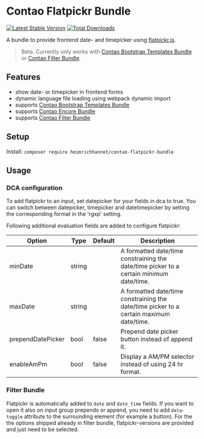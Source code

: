 # Contao Flatpickr Bundle

[![Latest Stable Version](https://poser.pugx.org/heimrichhannot/contao-flatpickr-bundle/v/stable)](https://packagist.org/packages/heimrichhannot/contao-flatpickr-bundle)
[![Total Downloads](https://poser.pugx.org/heimrichhannot/contao-flatpickr-bundle/downloads)](https://packagist.org/packages/heimrichhannot/contao-flatpickr-bundle)

A bundle to provide frontend date- and timepicker using [flatpickr.js](https://flatpickr.js.org).

> Beta. Currently only works with [Contao Bootstrap Templates Bundle](https://github.com/heimrichhannot/contao-bootstrap-templates-bundle) or [Contao Filter Bundle](https://github.com/heimrichhannot/contao-filter-bundle).

## Features
* show date- or timepicker in frontend forms
* dynamic language file loading using webpack dynamic import
* supports [Contao Bootstrap Templates Bundle](https://github.com/heimrichhannot/contao-bootstrap-templates-bundle)
* supports [Contao Encore Bundle](https://github.com/heimrichhannot/contao-encore-bundle)
* supports [Contao Filter Bundle](https://github.com/heimrichhannot/contao-filter-bundle)

## Setup

Install: `composer require heimrichhannot/contao-flatpickr-bundle`

## Usage

### DCA configuration

To add flatpickr to an input, set datepicker for your fields in dca to true. You can switch between datepicker, timepicker and datetimepicker by setting the corresponding format in the 'rgxp' setting.

Following additional evaluation fields are added to configure flatpickr:

Option            | Type   | Default | Description
----------------- | ------ | ------- | -----------
minDate           | string |         | A formatted date/time constraining the date/time picker to a certain minimum date/time.
maxDate           | string |         | A formatted date/time constraining the date/time picker to a certain maximum date/time.
prependDatePicker | bool   | false   | Prepend date picker button instead of append it.
enableAmPm        | bool   | false   | Display a AM/PM selector instead of using 24 hr format.

### Filter Bundle

Flatpickr is automatically added to `date` and `date_time` fields. If you want to open it also on input group prepends or append, you need to add `data-toggle` attribute to the surrounding element (for example a button). For the the options shipped already in filter bundle, flatpickr-versions are provided and just need to be selected.